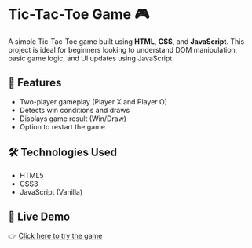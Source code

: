 # Tic-Tac-Toe Game 🎮

A simple Tic-Tac-Toe game built using **HTML**, **CSS**, and **JavaScript**. This project is ideal for beginners looking to understand DOM manipulation, basic game logic, and UI updates using JavaScript.

## 🧠 Features

- Two-player gameplay (Player X and Player O)
- Detects win conditions and draws
- Displays game result (Win/Draw)
- Option to restart the game

## 🛠️ Technologies Used

- HTML5
- CSS3
- JavaScript (Vanilla)


## 🔗 Live Demo

👉 [Click here to try the game](https://aditya11ak.github.io/tic-tac-toe-html-css-js/)
